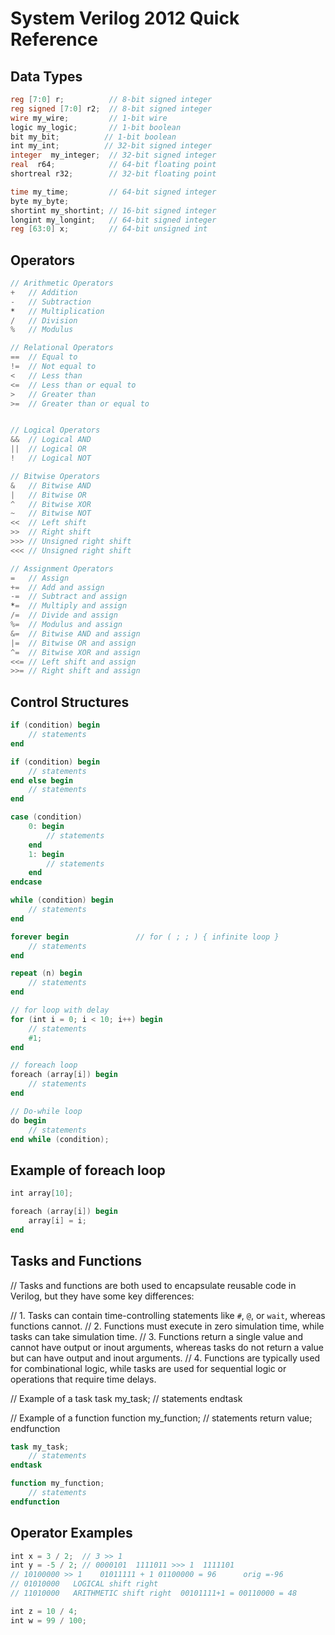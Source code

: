 # System Verilog 2012 Quick Reference

## Data Types

```verilog
reg [7:0] r;          // 8-bit signed integer
reg signed [7:0] r2;  // 8-bit signed integer
wire my_wire;         // 1-bit wire
logic my_logic;       // 1-bit boolean
bit my_bit;          // 1-bit boolean
int my_int;          // 32-bit signed integer
integer  my_integer;  // 32-bit signed integer
real  r64;            // 64-bit floating point
shortreal r32;        // 32-bit floating point

time my_time;         // 64-bit signed integer
byte my_byte;
shortint my_shortint; // 16-bit signed integer
longint my_longint;   // 64-bit signed integer
reg [63:0] x;         // 64-bit unsigned int
```

## Operators

```verilog
// Arithmetic Operators
+   // Addition
-   // Subtraction
*   // Multiplication
/   // Division
%   // Modulus

// Relational Operators
==  // Equal to
!=  // Not equal to
<   // Less than
<=  // Less than or equal to
>   // Greater than
>=  // Greater than or equal to


// Logical Operators
&&  // Logical AND
||  // Logical OR
!   // Logical NOT

// Bitwise Operators
&   // Bitwise AND
|   // Bitwise OR
^   // Bitwise XOR
~   // Bitwise NOT
<<  // Left shift
>>  // Right shift
>>> // Unsigned right shift
<<< // Unsigned right shift

// Assignment Operators
=   // Assign
+=  // Add and assign
-=  // Subtract and assign
*=  // Multiply and assign
/=  // Divide and assign
%=  // Modulus and assign
&=  // Bitwise AND and assign
|=  // Bitwise OR and assign
^=  // Bitwise XOR and assign
<<= // Left shift and assign
>>= // Right shift and assign
```

## Control Structures

```verilog
if (condition) begin
    // statements
end

if (condition) begin
    // statements
end else begin
    // statements
end

case (condition)
    0: begin
        // statements
    end
    1: begin
        // statements
    end
endcase

while (condition) begin
    // statements
end

forever begin               // for ( ; ; ) { infinite loop }
    // statements
end

repeat (n) begin
    // statements
end

// for loop with delay
for (int i = 0; i < 10; i++) begin
    // statements
    #1;
end

// foreach loop
foreach (array[i]) begin
    // statements
end

// Do-while loop
do begin
    // statements
end while (condition);
```

## Example of foreach loop

```verilog
int array[10];

foreach (array[i]) begin
    array[i] = i;
end
```

## Tasks and Functions

// Tasks and functions are both used to encapsulate reusable code in Verilog, but they have some key differences:

// 1. Tasks can contain time-controlling statements like `#`, `@`, or `wait`, whereas functions cannot.
// 2. Functions must execute in zero simulation time, while tasks can take simulation time.
// 3. Functions return a single value and cannot have output or inout arguments, whereas tasks do not return a value but can have output and inout arguments.
// 4. Functions are typically used for combinational logic, while tasks are used for sequential logic or operations that require time delays.

// Example of a task
task my_task;
    // statements
endtask

// Example of a function
function my_function;
    // statements
    return value;
endfunction


```verilog
task my_task;
    // statements
endtask

function my_function;
    // statements
endfunction
```

## Operator Examples

```verilog
int x = 3 / 2;  // 3 >> 1
int y = -5 / 2; // 0000101  1111011 >>> 1  1111101
// 10100000 >> 1    01011111 + 1 01100000 = 96      orig =-96
// 01010000   LOGICAL shift right
// 11010000   ARITHMETIC shift right  00101111+1 = 00110000 = 48

int z = 10 / 4;
int w = 99 / 100;
